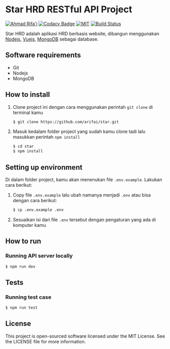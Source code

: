 
# Star HRD RESTful API Project

[![Ahmad Rifa'i](https://img.shields.io/badge/author-%40arifai-blue)](https://github.com/arifai) [![Codacy Badge](https://api.codacy.com/project/badge/Grade/757f2061d01843eea590274f04b8daf9)](https://app.codacy.com/manual/arifai/star?utm_source=github.com&utm_medium=referral&utm_content=arifai/star&utm_campaign=Badge_Grade_Dashboard) [![MIT](https://img.shields.io/badge/license-MIT-orange)](https://github.com/arifai/star/blob/master/LICENSE) [![Build Status](https://travis-ci.com/arifai/star.svg?branch=master)](https://travis-ci.com/arifai/star)


Star HRD adalah aplikasi HRD berbasis website, dibangun menggunakan [Nodejs](https://nodejs.org/en/ "Go to Nodejs"), [Vuejs](https://vuejs.org/ "Go to Vuejs"), [MongoDB](https://www.mongodb.com/, "Go to MongoDB") sebagai database.

## Software requirements

* Git
* Nodejs
* MongoDB

## How to install

1. Clone project ini dengan cara menggunakan perintah `git clone` di terminal kamu

	```sh
	$ git clone https://github.com/arifai/star.git
	```

2. Masuk kedalam folder project yang sudah kamu clone tadi lalu masukkan perintah `npm install`

    ```sh
    $ cd star
    $ npm install
    ```

## Setting up environment

Di dalam folder project, kamu akan menenukan file `.env.example`. Lakukan cara berikut:

1. Copy file `.env.example` lalu ubah namanya menjadi `.env` atau bisa dengan cara berikut:
    ```sh
    $ cp .env.example .env
    ```

2. Sesuaikan isi dari file `.env` tersebut dengan pengaturan yang ada di komputer kamu

## How to run

### Running API server locally

```sh
$ npm run dev
```

## Tests

### Running test case

```sh
$ npm run test
```

## License

This project is open-sourced software licensed under the MIT License. See the LICENSE file for more information.